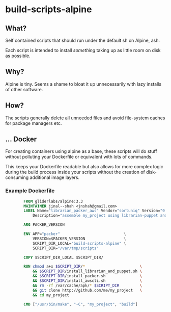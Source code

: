 # build-scripts-alpine

## What?

Self contained scripts that should run under the default sh on Alpine, ash.

Each script is intended to install _something_ taking up as little room
on disk as possible.

## Why?

Alpine is tiny. Seems a shame to bloat it up unnecessarily with lazy 
installs of other software.

## How?

The scripts generally delete all unneeded files and avoid file-system caches
for package managers etc.

## ... Docker

For creating containers using alpine as a base, these scripts
will do stuff without polluting your Dockerfile or equivalent
with lots of commands.
  
This keeps your Dockerfile readable but also allows for more complex logic during the
build process inside your scripts without the creation of disk-consuming 
additional image layers.

### Example Dockerfile

```dockerfile
        FROM gliderlabs/alpine:3.3
        MAINTAINER jinal--shah <jnshah@gmail.com>
        LABEL Name="librarian_packer_aws" Vendor="sortuniq" Version="0.0.1" \
            Description="assemble my_project using librarian-puppet and Make to packerise for aws"

        ARG PACKER_VERSION

        ENV APP="packer"                            \
            VERSION=$PACKER_VERSION                 \
            SCRIPT_DIR_LOCAL="build-scripts-alpine" \
            SCRIPT_DIR="/var/tmp/scripts"

        COPY $SCRIPT_DIR_LOCAL $SCRIPT_DIR/

        RUN chmod a+x $SCRIPT_DIR/*                        \
            && $SCRIPT_DIR/install_librarian_and_puppet.sh \
            && $SCRIPT_DIR/install_packer.sh               \
            && $SCRIPT_DIR/install_awscli.sh               \
            && rm -rf /var/cache/apk/* $SCRIPT_DIR         \
            && git clone http://github.com/me/my_project   \
            && cd my_project

        CMD ["/usr/bin/make", "-C", "my_project", "build"]
```

